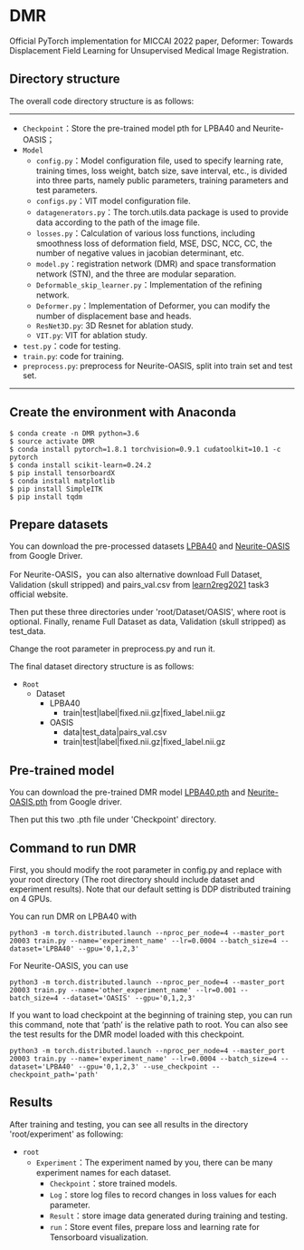 # DMR

Official PyTorch implementation for MICCAI 2022 paper, Deformer: Towards Displacement Field Learning for Unsupervised Medical Image Registration.

## Directory structure

The overall code directory structure is as follows:

------

- `Checkpoint`：Store the pre-trained model pth for LPBA40 and Neurite-OASIS；
- `Model`
  - `config.py`：Model configuration file, used to specify learning rate, training times, loss weight, batch size, save interval, etc., is divided into three parts, namely public parameters, training parameters and test parameters.
  - `configs.py`：VIT model configuration file.
  - `datagenerators.py`：The torch.utils.data package is used to provide data according to the path of the image file.
  - `losses.py`：Calculation of various loss functions, including smoothness loss of deformation field, MSE, DSC, NCC, CC, the number of negative values in jacobian determinant, etc.
  - `model.py`：registration network (DMR) and space transformation network (STN), and the three are modular separation.
  - `Deformable_skip_learner.py`：Implementation of the refining network.
  - `Deformer.py`：Implementation of Deformer, you can modify the number of displacement base and heads.
  - `ResNet3D.py`:  3D Resnet for ablation study.
  - `VIT.py`: VIT for ablation study.
- `test.py`：code for testing.
- `train.py`:  code for training.
- `preprocess.py`:  preprocess for Neurite-OASIS, split into train set and test set.

------

## Create the environment with Anaconda

```
$ conda create -n DMR python=3.6
$ source activate DMR
$ conda install pytorch=1.8.1 torchvision=0.9.1 cudatoolkit=10.1 -c pytorch
$ conda install scikit-learn=0.24.2
$ pip install tensorboardX
$ conda install matplotlib
$ pip install SimpleITK
$ pip install tqdm
```

## Prepare datasets

You can download the pre-processed datasets [LPBA40](https://drive.google.com/file/d/1308rPiQBZTa13tI-0KbGYUv41G88ejjf/view?usp=sharing) and  [Neurite-OASIS](https://drive.google.com/file/d/1VmwQs2nCsRHEHKUtRUAIE-DJqX6XD4iq/view?usp=sharing) from Google Driver. 

For Neurite-OASIS，you can also alternative download Full Dataset, Validation (skull stripped) and pairs_val.csv from [learn2reg2021](https://learn2reg.grand-challenge.org/Learn2Reg2021/) task3 official website. 

Then put these three directories under 'root/Dataset/OASIS', where root is optional. Finally, rename Full Dataset as data, Validation (skull stripped) as test_data. 

Change the root parameter in preprocess.py and run it.

The final dataset directory structure is as follows:

- `Root`
  - Dataset
    - LPBA40
      - train|test|label|fixed.nii.gz|fixed_label.nii.gz
    - OASIS
      - data|test_data|pairs_val.csv
      - train|test|label|fixed.nii.gz|fixed_label.nii.gz

## Pre-trained model

You can download the pre-trained DMR model [LPBA40.pth](https://drive.google.com/file/d/1JRALMQvJXybCQLdi9eRvmHw6ZQ9f95IX/view?usp=sharing) and [Neurite-OASIS.pth](https://drive.google.com/file/d/1VYwsqmAbYFTVbZS8mTlbX6r852uqbvGK/view?usp=sharing) from Google driver.

Then put this two .pth file under 'Checkpoint' directory.

## Command to run DMR

First, you should modify the root  parameter in config.py and replace with your root directory (The root directory should include dataset and experiment results). Note that our default setting is DDP distributed training on 4 GPUs.

You can run DMR on LPBA40 with 

```
python3 -m torch.distributed.launch --nproc_per_node=4 --master_port 20003 train.py --name='experiment_name' --lr=0.0004 --batch_size=4 --dataset='LPBA40' --gpu='0,1,2,3'
```

For Neurite-OASIS, you can use 

```
python3 -m torch.distributed.launch --nproc_per_node=4 --master_port 20003 train.py --name='other_experiment_name' --lr=0.001 --batch_size=4 --dataset='OASIS' --gpu='0,1,2,3'
```

If you want to load checkpoint at the beginning of training step, you can run this command,  note that ‘path’ is the relative path to root. You can also see the test results for the DMR model loaded with this checkpoint.

```
python3 -m torch.distributed.launch --nproc_per_node=4 --master_port 20003 train.py --name='experiment_name' --lr=0.0004 --batch_size=4 --dataset='LPBA40' --gpu='0,1,2,3' --use_checkpoint --checkpoint_path='path'
```

## Results

After training and testing, you can see all results in the  directory 'root/experiment'  as following:

- `root`
  - `Experiment`：The experiment named by you, there can be many experiment names for each dataset.
    - `Checkpoint`：store trained models.
    - `Log`：store log files to record changes in loss values for each parameter.
    - `Result`：store image data generated during training and testing.
    - `run`：Store event files, prepare loss and learning rate for Tensorboard visualization.
